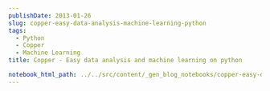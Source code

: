 ```yaml
---
publishDate: 2013-01-26
slug: copper-easy-data-analysis-machine-learning-python
tags:
  - Python
  - Copper
  - Machine Learning
title: Copper - Easy data analysis and machine learning on python

notebook_html_path: ../../src/content/_gen_blog_notebooks/copper-easy-data-analysis-machine-learning-python.html
---
```

